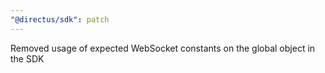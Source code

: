 ```yaml
---
"@directus/sdk": patch
---
```


Removed usage of expected WebSocket constants on the global object in the SDK
